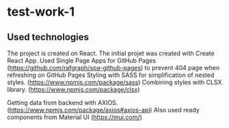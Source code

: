 # test-work-1

## Used technologies
The project is created on React. The initial projet was created with Create React App.
Used Single Page Apps for GitHub Pages (https://github.com/rafgraph/spa-github-pages) to prevent 404 page when refreshing on GitHub Pages
Styling with SASS for simplification of nested styles. (https://www.npmjs.com/package/sass)
Combining styles with CLSX library. (https://www.npmjs.com/package/clsx)

Getting data from backend with AXIOS. (https://www.npmjs.com/package/axios#axios-api)
Also used ready components from Material UI (https://mui.com/)
